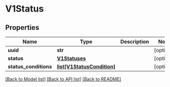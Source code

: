 # V1Status

## Properties
Name | Type | Description | Notes
------------ | ------------- | ------------- | -------------
**uuid** | **str** |  | [optional] 
**status** | [**V1Statuses**](V1Statuses.md) |  | [optional] 
**status_conditions** | [**list[V1StatusCondition]**](V1StatusCondition.md) |  | [optional] 

[[Back to Model list]](../README.md#documentation-for-models) [[Back to API list]](../README.md#documentation-for-api-endpoints) [[Back to README]](../README.md)


